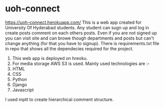 # uoh-connect
https://uoh-connect.herokuapp.com/
This is a web app created for University Of Hyderabad students.
Any student can sugn up and log in create posts comment on each others posts.
Even if you are not signed up you can visit site and can browe though departments and posts but can't change anything (for that you have to signup).
There is requirements.txt file in repo that shows all the dependecies required for the project.
1. This web app is deployed on hreoku.
2. For media storage AWS S3 is used.
Mainly used technologies are :-
1. HTML
2. CSS
3. Python
4. Django
5. Javascript


I used mptt to create hierarchical comment structure.
